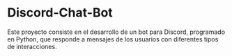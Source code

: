 # Discord-Chat-Bot
Este proyecto consiste en el desarrollo de un bot para Discord, programado en Python, que responde a mensajes de los usuarios con diferentes tipos de interacciones.
